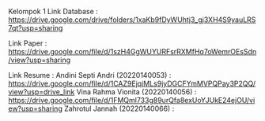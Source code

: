 Kelompok 1
Link Database :
https://drive.google.com/drive/folders/1xaKb9fDyWUhtj3_gj3XH4S9yauLRS7qt?usp=sharing 

Link Paper :
https://drive.google.com/file/d/1szH4GgWUYURFsrRXMfHq7oWemrOEsSdn/view?usp=sharing

Link Resume :
Andini Septi Andri (20220140053) : https://drive.google.com/file/d/1CAZ9EjqiMLs9jyDGCFYmMVPQPay3P2QQ/view?usp=drive_link 
Vina Rahma Vionita (20220140056) : https://drive.google.com/file/d/1FMQml733g89urQfa8exUoYJUkE24ejOU/view?usp=sharing
Zahrotul Jannah (20220140066) : 
